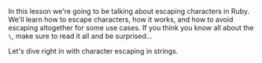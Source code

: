 In this lesson we're going to be talking about escaping characters in Ruby. We'll learn how to escape characters, how it works, and how to avoid escaping altogether for some use cases. If you think you know all about the `\`, make sure to read it all and be surprised…

Let's dive right in with character escaping in strings.
